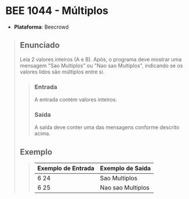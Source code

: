 # BEE 1044 - Múltiplos

- **Plataforma**: Beecrowd

> ## Enunciado
>
> Leia 2 valores inteiros (A e B). Após, o programa deve mostrar uma mensagem "Sao Multiplos" ou "Nao sao Multiplos", indicando se os valores lidos são
> múltiplos entre si.
>
>> ### Entrada
>>
>> A entrada contém valores inteiros.
>>
>> ### Saída
>>
>> A saída deve conter uma das mensagens conforme descrito acima.
>
> ## Exemplo
>
>> | Exemplo de Entrada | Exemplo de Saída |
>> | ---                | ---------------- |
>> | 6 24               | Sao Multiplos    |
>> | 6 25               | Nao sao Multiplos|
>
